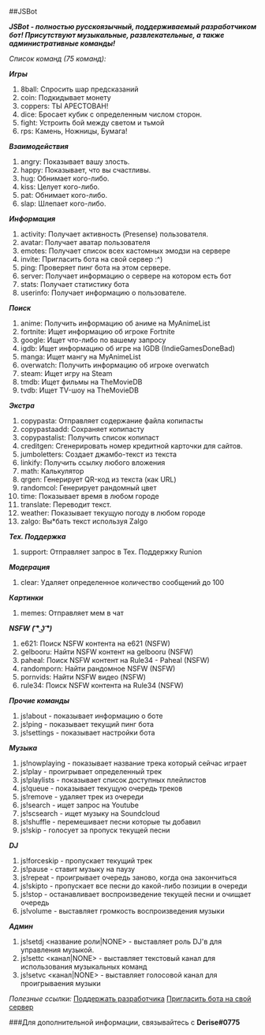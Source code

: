 ##JSBot

***JSBot - полностью русскоязычный, поддерживаемый разработчиком бот! Присутствуют музыкальные, развлекательные, а также административные команды!***

*Список команд (75 команд):*

*__Игры__*
1. 8ball: Спросить шар предсказаний
2. coin: Подкидывает монету
3. coppers: ТЫ АРЕСТОВАН!
4. dice: Бросает кубик с определенным числом сторон.
5. fight: Устроить бой между светом и тьмой
6. rps: Камень, Ножницы, Бумага!

*__Взаимодействия__*
1. angry: Показывает вашу злость.
2. happy: Показывает, что вы счастливы.
3. hug: Обнимает кого-либо.
4. kiss: Целует кого-либо.
5. pat: Обнимает кого-либо.
6. slap: Шлепает кого-либо.

*__Информация__*
1. activity: Получает активность (Presense) пользователя.
2. avatar: Получает аватар пользователя
3. emotes: Получает список всех кастомных эмодзи на сервере
4. invite: Пригласить бота на свой сервер :^)
5. ping: Проверяет пинг бота на этом сервере.
6. server: Получает информацию о сервере на котором есть бот
7. stats: Получает статистику бота
8. userinfo: Получает информацию о пользователе.

*__Поиск__*
1. anime: Получить информацию об аниме на MyAnimeList
2. fortnite: Ищет информацию об игроке Fortnite
3. google: Ищет что-либо по вашему запросу
4. igdb: Ищет информацию об игре на IGDB (IndieGamesDoneBad)
5. manga: Ищет мангу на MyAnimeList
6. overwatch: Получить информацию об игроке overwatch
7. steam: Ищет игру на Steam
8. tmdb: Ищет фильмы на TheMovieDB
9. tvdb: Ищет TV-шоу на TheMovieDB

*__Экстра__*
1. copypasta: Отправляет содержание файла копипасты
2. copypastaadd: Сохраняет копипасту
3. copypastalist: Получить список копипаст
4. creditgen: Сгенерировать номер кредитной карточки для сайтов.
5. jumboletters: Создает джамбо-текст из текста
6. linkify: Получить ссылку любого вложения
7. math: Калькулятор
8. qrgen: Генерирует QR-код из текста (как URL)
9. randomcol: Генерирует рандомный цвет
10. time: Показывает время в любом городе
11. translate: Переводит текст.
12. weather: Показывает текущую погоду в любом городе
13. zalgo: Вы*бать текст используя Zalgo

*__Тех. Поддержка__*
1. support: Отправляет запрос в Тех. Поддержку Runion

*__Модерация__*
1. clear: Удаляет определенное количество сообщений до 100

*__Картинки__*
1. memes: Отправляет мем в чат

*__NSFW ( ͡° ͜ʖ ͡°)__*
1. e621: Поиск NSFW контента на e621 (NSFW)
2. gelbooru: Найти NSFW контент на gelbooru (NSFW)
3. paheal: Поиск NSFW контент на Rule34 - Paheal (NSFW)
4. randomporn: Найти рандомное NSFW (NSFW)
5. pornvids: Найти NSFW видео (NSFW)
6. rule34: Поиск NSFW контента на Rule34 (NSFW)

*__Прочие команды__*

1. js!about - показывает информацию о боте
2. js!ping - показывает текущий пинг бота
3. js!settings - показывает настройки бота

*__Музыка__*

1. js!nowplaying - показывает название трека который сейчас играет
2. js!play - проигрывает определенный трек
3. js!playlists - показывает список доступных плейлистов
4. js!queue - показывает текущую очередь треков
5. js!remove - удаляет трек из очереди
6. js!search - ищет запрос на Youtube
7. js!scsearch - ищет музыку на Soundcloud
8. js!shuffle - перемешивает песни которые ты добавил
9. js!skip - голосует за пропуск текущей песни

*__DJ__*

1. js!forceskip - пропускает текущий трек
2. js!pause - ставит музыку на паузу
3. js!repeat - проигрывает очередь заново, когда она закончиться
4. js!skipto - пропускает все песни до какой-либо позиции в очереди
5. js!stop - останавливает воспроизведение текущей песни и очищает очередь
6. js!volume - выставляет громкость воспроизведения музыки

*__Админ__*

1. js!setdj <название роли|NONE> - выставляет роль DJ'в для управления музыкой.
2. js!settc <канал|NONE> - выставляет текстовый канал для использования музыкальных команд
3. js!setvc <канал|NONE> - выставляет голосовой канал для проигрываения музыки

*Полезные ссылки:*
[Поддержать разработчика](http://www.donationalerts.ru/r/der1se)
[Пригласить бота на свой сервер](https://discordapp.com/oauth2/authorize?client_id=428878180238229504&scope=bot&permissions=8)

###Для дополнительной информации, связывайтесь с **Derise#0775**
